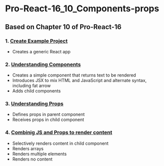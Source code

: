 # Pro-React-16_10_Components-props

## Based on Chapter 10 of Pro-React-16

### 1. [Create Example Project](https://github.com/davidtrussler/Pro-React-16_10_Components-props/tree/Create-example-project)

- Creates a generic React app

### 2. [Understanding Components](https://github.com/davidtrussler/Pro-React-16_10_Components-props/tree/Understanding-components)

- Creates a simple component that returns text to be rendered
- Introduces JSX to mix HTML and JavaScript and alternate syntax, including fat arrow
- Adds child components

### 3. [Understanding Props](https://github.com/davidtrussler/Pro-React-16_10_Components-props/tree/Understanding-props)

- Defines props in parent component
- Receives props in child component

### 4. [Combinig JS and Props to render content](https://github.com/davidtrussler/Pro-React-16_10_Components-props/tree/Combining-JS_Props)

- Selectively renders content in child component
- Renders arrays
- Renders multiple elements
- Renders no content

